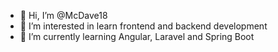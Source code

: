- 👋 Hi, I’m @McDave18
- 👀 I’m interested in learn frontend and backend development
- 🌱 I’m currently learning Angular, Laravel and Spring Boot

<!---
McDave18/McDave18 is a ✨ special ✨ repository because its `README.md` (this file) appears on your GitHub profile.
You can click the Preview link to take a look at your changes.
--->
